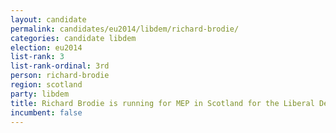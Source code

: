 ```yaml
---
layout: candidate
permalink: candidates/eu2014/libdem/richard-brodie/
categories: candidate libdem
election: eu2014
list-rank: 3
list-rank-ordinal: 3rd
person: richard-brodie
region: scotland
party: libdem
title: Richard Brodie is running for MEP in Scotland for the Liberal Democrats
incumbent: false
---
```

